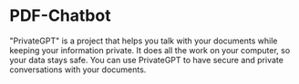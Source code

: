 # PDF-Chatbot
"PrivateGPT" is a project that helps you talk with your documents while keeping your information private. It does all the work on your computer, so your data stays safe. You can use PrivateGPT to have secure and private conversations with your documents.
